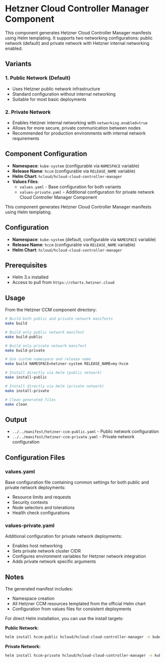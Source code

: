 # Hetzner Cloud Controller Manager Component

This component generates Hetzner Cloud Controller Manager manifests using Helm templating. It supports two networking configurations: public network (default) and private network with Hetzner internal networking enabled.

## Variants

### 1. Public Network (Default)

- Uses Hetzner public network infrastructure
- Standard configuration without internal networking
- Suitable for most basic deployments

### 2. Private Network

- Enables Hetzner internal networking with `networking.enabled=true`
- Allows for more secure, private communication between nodes
- Recommended for production environments with internal network requirements

## Component Configuration

- **Namespace**: `kube-system` (configurable via `NAMESPACE` variable)
- **Release Name**: `hccm` (configurable via `RELEASE_NAME` variable)
- **Helm Chart**: `hcloud/hcloud-cloud-controller-manager`
- **Values Files**:
  - `values.yaml` - Base configuration for both variants
  - `values-private.yaml` - Additional configuration for private network Cloud Controller Manager Component

This component generates Hetzner Cloud Controller Manager manifests using Helm templating.

## Configuration

- **Namespace**: `kube-system` (default, configurable via `NAMESPACE` variable)
- **Release Name**: `hccm` (configurable via `RELEASE_NAME` variable)
- **Helm Chart**: `hcloud/hcloud-cloud-controller-manager`

## Prerequisites

- Helm 3.x installed
- Access to pull from `https://charts.hetzner.cloud`

## Usage

From the Hetzner CCM component directory:

```bash
# Build both public and private network manifests
make build

# Build only public network manifest
make build-public

# Build only private network manifest
make build-private

# Use custom namespace and release name
make build NAMESPACE=hetzner-system RELEASE_NAME=my-hccm

# Install directly via Helm (public network)
make install-public

# Install directly via Helm (private network)
make install-private

# Clean generated files
make clean
```

## Output

- `../../manifest/hetzner-ccm-public.yaml` - Public network configuration
- `../../manifest/hetzner-ccm-private.yaml` - Private network configuration

## Configuration Files

### values.yaml

Base configuration file containing common settings for both public and private network deployments:

- Resource limits and requests
- Security contexts
- Node selectors and tolerations
- Health check configurations

### values-private.yaml

Additional configuration for private network deployments:

- Enables host networking
- Sets private network cluster CIDR
- Configures environment variables for Hetzner network integration
- Adds private network specific arguments

## Notes

The generated manifest includes:

- Namespace creation
- All Hetzner CCM resources templated from the official Helm chart
- Configuration from values files for consistent deployments

For direct Helm installation, you can use the install targets:

**Public Network:**

```bash
helm install hccm-public hcloud/hcloud-cloud-controller-manager -n kube-system --create-namespace
```

**Private Network:**

```bash
helm install hccm-private hcloud/hcloud-cloud-controller-manager -n kube-system --create-namespace --set networking.enabled=true
```
